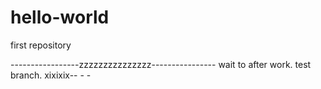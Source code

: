 # hello-world
first repository

-----------------zzzzzzzzzzzzzzz----------------
wait to after work.
test branch.
xixixix-- - -
